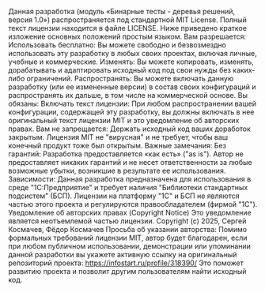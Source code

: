 Данная разработка (модуль «Бинарные тесты - деревья решений, версия 1.0») распространяется под стандартной MIT License. Полный текст лицензии находится в файле LICENSE.
Ниже приведено краткое изложение основных положений простым языком.
Вам разрешается:
Использовать бесплатно: Вы можете свободно и безвозмездно использовать эту разработку в любых своих проектах, включая личные, учебные и коммерческие.
Изменять: Вы можете копировать, изменять, дорабатывать и адаптировать исходный код под свои нужды без каких-либо ограничений.
Распространять: Вы можете включать данную разработку (или ее измененные версии) в состав своих конфигураций и распространять их дальше, в том числе на коммерческой основе.
Вы обязаны:
Включать текст лицензии: При любом распространении вашей конфигурации, содержащей эту разработку, вы должны включать в нее оригинальный текст лицензии MIT и это уведомление об авторских правах.
Вам не запрещается:
Держать исходный код ваших доработок закрытым. Лицензия MIT не "вирусная" и не требует, чтобы ваш конечный продукт тоже был открытым.
Важные замечания:
Без гарантий: Разработка предоставляется «как есть» ("as is"). Автор не предоставляет никаких гарантий и не несет ответственности за любые возможные убытки, возникшие в результате ее использования.
Зависимости: Данная разработка предназначена для использования в среде "1С:Предприятие" и требует наличия "Библиотеки стандартных подсистем" (БСП). Лицензии на платформу "1С" и БСП не являются частью этого проекта и регулируются правообладателем (фирмой "1С").
Уведомление об авторских правах (Copyright Notice)
Это уведомление является неотъемлемой частью лицензии.
Copyright (c) 2025, Сергей Космачев, Фёдор Космачев
Просьба об указании авторства:
Помимо формальных требований лицензии MIT, автор будет благодарен, если при любом публичном использовании, демонстрации или упоминании данной разработки вы укажете активную ссылку на оригинальный репозиторий проекта:
https://infostart.ru/profile/318390/
Это поможет развитию проекта и позволит другим пользователям найти исходный код.
